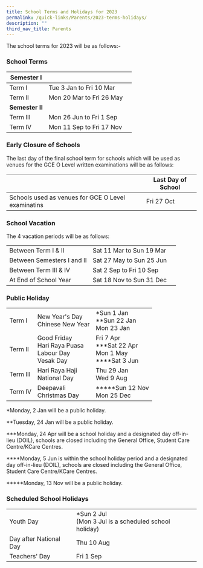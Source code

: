 ```yaml
---
title: School Terms and Holidays for 2023
permalink: /quick-links/Parents/2023-terms-holidays/
description: ""
third_nav_title: Parents
---
```

The school terms for 2023 will be as follows:-

### School Terms

| Semester I |  |   |
| -------- | -------- | -------- |
| Term I     | Tue 3 Jan to Fri 10 Mar  |    |
| Term II    | Mon 20 Mar to Fri 26 May  |      |
| **Semester II** |  |  |
| Term III | Mon 26 Jun to Fri 1 Sep |  |
| Term IV | Mon 11 Sep to Fri 17 Nov | |

### Early Closure of Schools

The last day of the final school term for schools which will be used as venues for the GCE O Level written examinations will be as follows:

|  |  | Last Day of School |
| -------- | -------- | -------- |
| Schools used as venues for GCE O Level examinatins    |      | Fri 27 Oct     |

### School Vacation

The 4 vacation periods will be as follows:

|  |  |   |
| -------- | -------- | -------- |
| Between Term I & II    | Sat 11 Mar to Sun 19 Mar  |  |
| Between Semesters I and II  | Sat 27 May to Sun 25 Jun  |   |
| Between Term III & IV | Sat 2 Sep to Fri 10 Sep |  |
| At End of School Year | Sat 18 Nov to Sun 31 Dec | |

### Public Holiday

|  |  |   |
| -------- | -------- | -------- |
| Term I     | New Year's Day <br>Chinese New Year | *Sun 1 Jan <br>**Sun 22 Jan <br>Mon 23 Jan   |
| Term II    | Good Friday <br> Hari Raya Puasa <br> Labour Day <br> Vesak Day  |   Fri 7 Apr <br> ***Sat 22 Apr <br> Mon 1 May <br> ****Sat 3 Jun   |
| Term III | Hari Raya Haji <br> National Day | Thu 29 Jan <br> Wed 9 Aug |
| Term IV | Deepavali <br> Christmas Day | *****Sun 12 Nov <br> Mon 25 Dec|

*Monday, 2 Jan will be a public holiday.

**Tuesday, 24 Jan will be a public holiday.

***Monday, 24 Apr will be a school holiday and a designated day off-in- lieu (DOIL), schools are closed including the General Office, Student Care Centre/KCare Centres.

****Monday, 5 Jun is within the school holiday period and a designated day off-in-lieu (DOIL), schools are closed including the General Office, Student Care Centre/KCare Centres.

*****Monday, 13 Nov will be a public holiday.

### Scheduled School Holidays

|  |  |   |
| -------- | -------- | -------- |
| Youth Day    | *Sun 2 Jul <br>(Mon 3 Jul is a scheduled school holiday)  |    |
| Day after National Day | Thu 10 Aug |      |
| Teachers' Day | Fri 1 Sep |  |